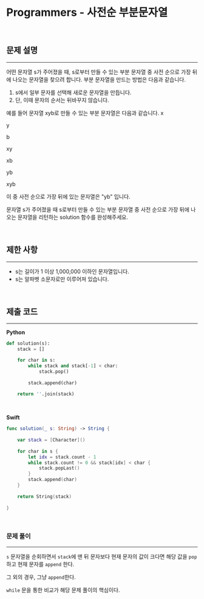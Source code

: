 # Programmers - 사전순 부분문자열

<br>

## 문제 설명
---
어떤 문자열 s가 주어졌을 때, s로부터 만들 수 있는 부분 문자열 중 사전 순으로 가장 뒤에 나오는 문자열을 찾으려 합니다. 부분 문자열을 만드는 방법은 다음과 같습니다.
1. s에서 일부 문자를 선택해 새로운 문자열을 만듭니다.
2. 단, 이때 문자의 순서는 뒤바꾸지 않습니다.

예를 들어 문자열 xyb로 만들 수 있는 부분 문자열은 다음과 같습니다.
x

y

b

xy

xb

yb

xyb

이 중 사전 순으로 가장 뒤에 있는 문자열은 "yb" 입니다.

문자열 s가 주어졌을 때 s로부터 만들 수 있는 부분 문자열 중 사전 순으로 가장 뒤에 나오는 문자열을 리턴하는 solution 함수를 완성해주세요.

<br>

## 제한 사항
---

- s는 길이가 1 이상 1,000,000 이하인 문자열입니다.
- s는 알파벳 소문자로만 이루어져 있습니다.

<br>

## 제출 코드
---

**Python**
```python
def solution(s):
    stack = []

    for char in s:
        while stack and stack[-1] < char:
            stack.pop()
    
        stack.append(char)
    
    return ''.join(stack)
```

<br>

**Swift**
```swift
func solution(_ s: String) -> String {
    
    var stack = [Character]()
    
    for char in s {
        let idx = stack.count - 1
        while stack.count != 0 && stack[idx] < char {
            stack.popLast()
        }
        stack.append(char)
    }
    
    return String(stack)
    
}

```

<br>

### 문제 풀이
---

`s` 문자열을 순회하면서 `stack`에 맨 뒤 문자보다 현재 문자의 값이 크다면 해당 값을 `pop` 하고 현재 문자를 `append` 한다.

그 외의 경우, 그냥 `append`한다.

`while` 문을 통한 비교가 해당 문제 풀이의 핵심이다.